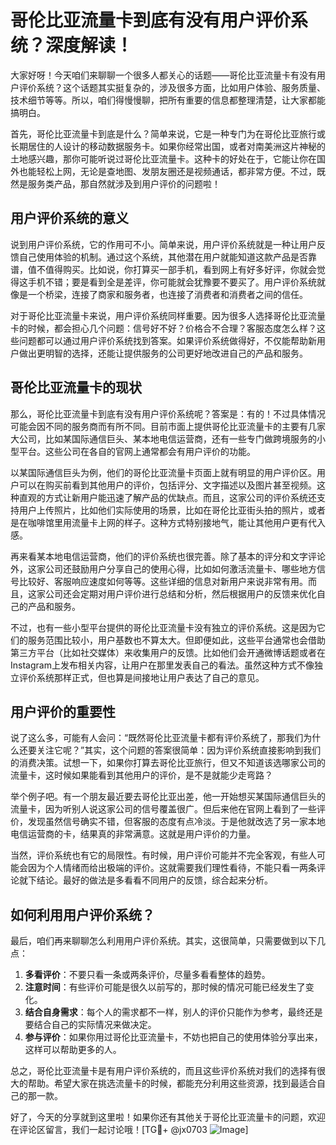 # 哥伦比亚流量卡到底有没有用户评价系统？深度解读！

大家好呀！今天咱们来聊聊一个很多人都关心的话题——哥伦比亚流量卡有没有用户评价系统？这个话题其实挺复杂的，涉及很多方面，比如用户体验、服务质量、技术细节等等。所以，咱们得慢慢聊，把所有重要的信息都整理清楚，让大家都能搞明白。

首先，哥伦比亚流量卡到底是什么？简单来说，它是一种专门为在哥伦比亚旅行或长期居住的人设计的移动数据服务卡。如果你经常出国，或者对南美洲这片神秘的土地感兴趣，那你可能听说过哥伦比亚流量卡。这种卡的好处在于，它能让你在国外也能轻松上网，无论是查地图、发朋友圈还是视频通话，都非常方便。不过，既然是服务类产品，那自然就涉及到用户评价的问题啦！

## 用户评价系统的意义

说到用户评价系统，它的作用可不小。简单来说，用户评价系统就是一种让用户反馈自己使用体验的机制。通过这个系统，其他潜在用户就能知道这款产品是否靠谱，值不值得购买。比如说，你打算买一部手机，看到网上有好多好评，你就会觉得这手机不错；要是看到全是差评，你可能就会犹豫要不要买了。用户评价系统就像是一个桥梁，连接了商家和服务者，也连接了消费者和消费者之间的信任。

对于哥伦比亚流量卡来说，用户评价系统同样重要。因为很多人选择哥伦比亚流量卡的时候，都会担心几个问题：信号好不好？价格合不合理？客服态度怎么样？这些问题都可以通过用户评价系统找到答案。如果评价系统做得好，不仅能帮助新用户做出更明智的选择，还能让提供服务的公司更好地改进自己的产品和服务。

## 哥伦比亚流量卡的现状

那么，哥伦比亚流量卡到底有没有用户评价系统呢？答案是：有的！不过具体情况可能会因不同的服务商而有所不同。目前市面上提供哥伦比亚流量卡的主要有几家大公司，比如某国际通信巨头、某本地电信运营商，还有一些专门做跨境服务的小型平台。这些公司在各自的官网上通常都会有用户评价的功能。

以某国际通信巨头为例，他们的哥伦比亚流量卡页面上就有明显的用户评价区。用户可以在购买前看到其他用户的评价，包括评分、文字描述以及图片甚至视频。这种直观的方式让新用户能迅速了解产品的优缺点。而且，这家公司的评价系统还支持用户上传照片，比如他们实际使用的场景，比如在哥伦比亚街头拍的照片，或者是在咖啡馆里用流量卡上网的样子。这种方式特别接地气，能让其他用户更有代入感。

再来看某本地电信运营商，他们的评价系统也很完善。除了基本的评分和文字评论外，这家公司还鼓励用户分享自己的使用心得，比如如何激活流量卡、哪些地方信号比较好、客服响应速度如何等等。这些详细的信息对新用户来说非常有用。而且，这家公司还会定期对用户评价进行总结和分析，然后根据用户的反馈来优化自己的产品和服务。

不过，也有一些小型平台提供的哥伦比亚流量卡没有独立的评价系统。这是因为它们的服务范围比较小，用户基数也不算太大。但即便如此，这些平台通常也会借助第三方平台（比如社交媒体）来收集用户的反馈。比如他们会开通微博话题或者在Instagram上发布相关内容，让用户在那里发表自己的看法。虽然这种方式不像独立评价系统那样正式，但也算是间接地让用户表达了自己的意见。

## 用户评价的重要性

说了这么多，可能有人会问：“既然哥伦比亚流量卡都有评价系统了，那我们为什么还要关注它呢？”其实，这个问题的答案很简单：因为评价系统直接影响到我们的消费决策。试想一下，如果你打算去哥伦比亚旅行，但又不知道该选哪家公司的流量卡，这时候如果能看到其他用户的评价，是不是就能少走弯路？

举个例子吧。有一个朋友最近要去哥伦比亚出差，他一开始想买某国际通信巨头的流量卡，因为听别人说这家公司的信号覆盖很广。但后来他在官网上看到了一些评价，发现虽然信号确实不错，但客服的态度有点冷淡。于是他就改选了另一家本地电信运营商的卡，结果真的非常满意。这就是用户评价的力量。

当然，评价系统也有它的局限性。有时候，用户评价可能并不完全客观，有些人可能会因为个人情绪而给出极端的评价。这就需要我们理性看待，不能只看一两条评论就下结论。最好的做法是多看看不同用户的反馈，综合起来分析。

## 如何利用用户评价系统？

最后，咱们再来聊聊怎么利用用户评价系统。其实，这很简单，只需要做到以下几点：

1. **多看评价**：不要只看一条或两条评价，尽量多看看整体的趋势。
2. **注意时间**：有些评价可能是很久以前写的，那时候的情况可能已经发生了变化。
3. **结合自身需求**：每个人的需求都不一样，别人的评价只能作为参考，最终还是要结合自己的实际情况来做决定。
4. **参与评价**：如果你用过哥伦比亚流量卡，不妨也把自己的使用体验分享出来，这样可以帮助更多的人。

总之，哥伦比亚流量卡是有用户评价系统的，而且这些评价系统对我们的选择有很大的帮助。希望大家在挑选流量卡的时候，都能充分利用这些资源，找到最适合自己的那一款。

好了，今天的分享就到这里啦！如果你还有其他关于哥伦比亚流量卡的问题，欢迎在评论区留言，我们一起讨论哦！[TG💪+ @jx0703 ![Image](https://github.com/user-attachments/assets/dbca1d08-cadb-493c-b0ec-ad6f7a83f270)]